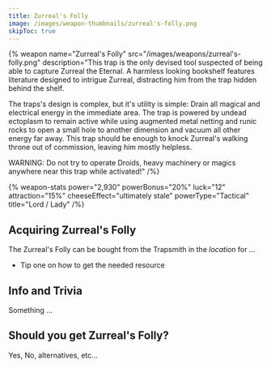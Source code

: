 ```yaml
---
title: Zurreal's Folly
image: /images/weapon-thumbnails/zurreal's-folly.png
skipToc: true
---
```


{% weapon
 name="Zurreal's Folly"
 src="/images/weapons/zurreal's-folly.png"
 description="This trap is the only devised tool suspected of being able to capture Zurreal the Eternal. A harmless looking bookshelf features literature designed to intrigue Zurreal, distracting him from the trap hidden behind the shelf.

The traps's design is complex, but it's utility is simple: Drain all magical and electrical energy in the immediate area. The trap is powered by undead ectoplasm to remain active while using augmented metal netting and runic rocks to open a small hole to another dimension and vacuum all other energy far away. This trap should be enough to knock Zurreal's walking throne out of commission, leaving him mostly helpless.

WARNING: Do not try to operate Droids, heavy machinery or magics anywhere near this trap while activated!"
/%}

{% weapon-stats
 power="2,930"
 powerBonus="20%"
 luck="12"
 attraction="15%"
 cheeseEffect="ultimately stale"
 powerType="Tactical"
 title="Lord / Lady"
/%}

## Acquiring Zurreal's Folly

The Zurreal's Folly can be bought from the Trapsmith in the *location* for ...

- Tip one on how to get the needed resource

## Info and Trivia

Something ...

## Should you get Zurreal's Folly?

Yes, No, alternatives, etc...
